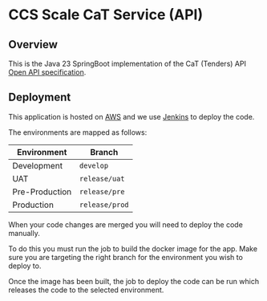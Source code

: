 # CCS Scale CaT Service (API)

## Overview

This is the Java 23 SpringBoot implementation of the CaT (Tenders) API [Open API specification](https://github.com/Crown-Commercial-Service/ccs-scale-api-definitions/blob/master/cat/CaT-service.yaml).

## Deployment

This application is hosted on [AWS](https://aws.amazon.com/) and we use [Jenkins](https://www.jenkins.io/) to deploy the code.

The environments are mapped as follows:

| Environment     | Branch          |
|-----------------|-----------------|
| Development     | `develop`       |
| UAT             | `release/uat`   |
| Pre-Production  | `release/pre`   |
| Production      | `release/prod`  |

When your code changes are merged you will need to deploy the code manually.

To do this you must run the job to build the docker image for the app.
Make sure you are targeting the right branch for the environment you wish to deploy to.

Once the image has been built, the job to deploy the code can be run which releases the code to the selected environment.
